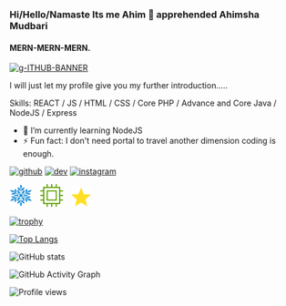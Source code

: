 ### Hi/Hello/Namaste Its me Ahim 👋 apprehended Ahimsha Mudbari

#### MERN-MERN-MERN.
<a href="https://ibb.co/QfysyF0"><img src="https://i.ibb.co/t4VyVMR/g-ITHUB-BANNER.png" alt="g-ITHUB-BANNER" border="0"></a><br /><a target='_blank' href='https://500pxdownload.com/' /></a>

I will just let my profile give you my further introduction..... 

Skills:  REACT / JS / HTML / CSS / Core PHP / Advance and Core Java / NodeJS / Express

- 🌱 I’m currently learning NodeJS 
- ⚡ Fun fact: I don't need portal to travel another dimension coding is enough.  


[<img src='https://cdn.jsdelivr.net/npm/simple-icons@3.0.1/icons/github.svg' alt='github' height='40'>](https://github.com/AhimshaMudbari)  [<img src='https://cdn.jsdelivr.net/npm/simple-icons@3.0.1/icons/dev-dot-to.svg' alt='dev' height='40'>](https://dev.to/AhimMudbari)  [<img src='https://cdn.jsdelivr.net/npm/simple-icons@3.0.1/icons/instagram.svg' alt='instagram' height='40'>](https://www.instagram.com/ahim_2000/)  

<a href='https://archiveprogram.github.com/'><img src='https://raw.githubusercontent.com/acervenky/animated-github-badges/master/assets/acbadge.gif' width='40' height='40'></a> <a href='https://docs.github.com/en/developers'><img src='https://raw.githubusercontent.com/acervenky/animated-github-badges/master/assets/devbadge.gif' width='40' height='40'></a> <a href='https://stars.github.com/'><img src='https://raw.githubusercontent.com/acervenky/animated-github-badges/master/assets/starbadge.gif' width='35' height='35'></a> 

[![trophy](https://github-profile-trophy.vercel.app/?username=AhimshaMudbari)](https://github.com/ryo-ma/github-profile-trophy)

[![Top Langs](https://github-readme-stats.vercel.app/api/top-langs/?username=AhimshaMudbari)](https://github.com/anuraghazra/github-readme-stats)

![GitHub stats](https://github-readme-stats.vercel.app/api?username=AhimshaMudbari&show_icons=true)  

![GitHub Activity Graph](https://activity-graph.herokuapp.com/graph?username=AhimshaMudbari)  


![Profile views](https://gpvc.arturio.dev/AhimshaMudbari)  

